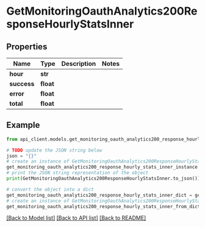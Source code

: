 # GetMonitoringOauthAnalytics200ResponseHourlyStatsInner


## Properties

Name | Type | Description | Notes
------------ | ------------- | ------------- | -------------
**hour** | **str** |  | 
**success** | **float** |  | 
**error** | **float** |  | 
**total** | **float** |  | 

## Example

```python
from api_client.models.get_monitoring_oauth_analytics200_response_hourly_stats_inner import GetMonitoringOauthAnalytics200ResponseHourlyStatsInner

# TODO update the JSON string below
json = "{}"
# create an instance of GetMonitoringOauthAnalytics200ResponseHourlyStatsInner from a JSON string
get_monitoring_oauth_analytics200_response_hourly_stats_inner_instance = GetMonitoringOauthAnalytics200ResponseHourlyStatsInner.from_json(json)
# print the JSON string representation of the object
print(GetMonitoringOauthAnalytics200ResponseHourlyStatsInner.to_json())

# convert the object into a dict
get_monitoring_oauth_analytics200_response_hourly_stats_inner_dict = get_monitoring_oauth_analytics200_response_hourly_stats_inner_instance.to_dict()
# create an instance of GetMonitoringOauthAnalytics200ResponseHourlyStatsInner from a dict
get_monitoring_oauth_analytics200_response_hourly_stats_inner_from_dict = GetMonitoringOauthAnalytics200ResponseHourlyStatsInner.from_dict(get_monitoring_oauth_analytics200_response_hourly_stats_inner_dict)
```
[[Back to Model list]](../README.md#documentation-for-models) [[Back to API list]](../README.md#documentation-for-api-endpoints) [[Back to README]](../README.md)


